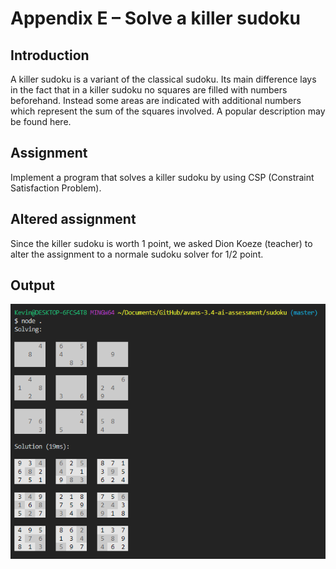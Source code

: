 # Appendix E – Solve a killer sudoku

## Introduction
A killer sudoku is a variant of the classical sudoku. Its main difference lays in the fact that in a killer sudoku no squares are filled with numbers beforehand. Instead some areas are indicated with additional numbers which represent the sum of the squares involved. A popular description may be found here.

## Assignment
Implement a program that solves a killer sudoku by using CSP (Constraint Satisfaction Problem).

## Altered assignment
Since the killer sudoku is worth 1 point, we asked Dion Koeze (teacher) to alter the assignment to a normale sudoku solver for 1/2 point.

## Output
![output](output.png)